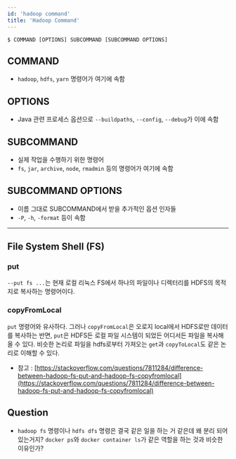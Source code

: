 ```yaml
---
id: 'hadoop command'
title: 'Hadoop Command'
---
```


`$ COMMAND [OPTIONS] SUBCOMMAND [SUBCOMMAND OPTIONS]`

## COMMAND
- `hadoop`, `hdfs`, `yarn` 명령어가 여기에 속함

## OPTIONS
- Java 관련 프로세스 옵션으로 `--buildpaths`, `--config`, `--debug`가 이에 속함

## SUBCOMMAND
- 실제 작업을 수행하기 위한 명령어
- `fs`, `jar`, `archive`, `node`, `rmadmin` 등의 명령어가 여기에 속함

## SUBCOMMAND OPTIONS
- 이름 그대로 SUBCOMMAND에서 받을 추가적인 옵션 인자들
- `-P`, `-h`, `-format` 등이 속함

---

## File System Shell (FS)

### put
`--put fs ...`는 현재 로컬 리눅스 FS에서 하나의 파일이나 디렉터리를 HDFS의 목적지로 복사하는 명령어이다. 

### copyFromLocal
`put` 명령어와 유사하다. 그러나 `copyFromLocal`은 오로지 local에서 HDFS로만 데이터를 복사하는 반면, `put`은 HDFS든 로컬 파일 시스템이 되었든 어디서든 파일을 복사해올 수 있다. 비슷한 논리로 파일을 hdfs로부터 가져오는 `get`과 `copyToLocal`도 같은 논리로 이해할 수 있다. 

* 참고 : [https://stackoverflow.com/questions/7811284/difference-between-hadoop-fs-put-and-hadoop-fs-copyfromlocal](https://stackoverflow.com/questions/7811284/difference-between-hadoop-fs-put-and-hadoop-fs-copyfromlocal)

## Question
- `hadoop fs` 명령이나 `hdfs dfs` 명령은 결국 같은 일을 하는 거 같은데 왜 분리 되어 있는거지? `docker ps`와 `docker container ls`가 같은 역할을 하는 것과 비슷한 이유인가?

